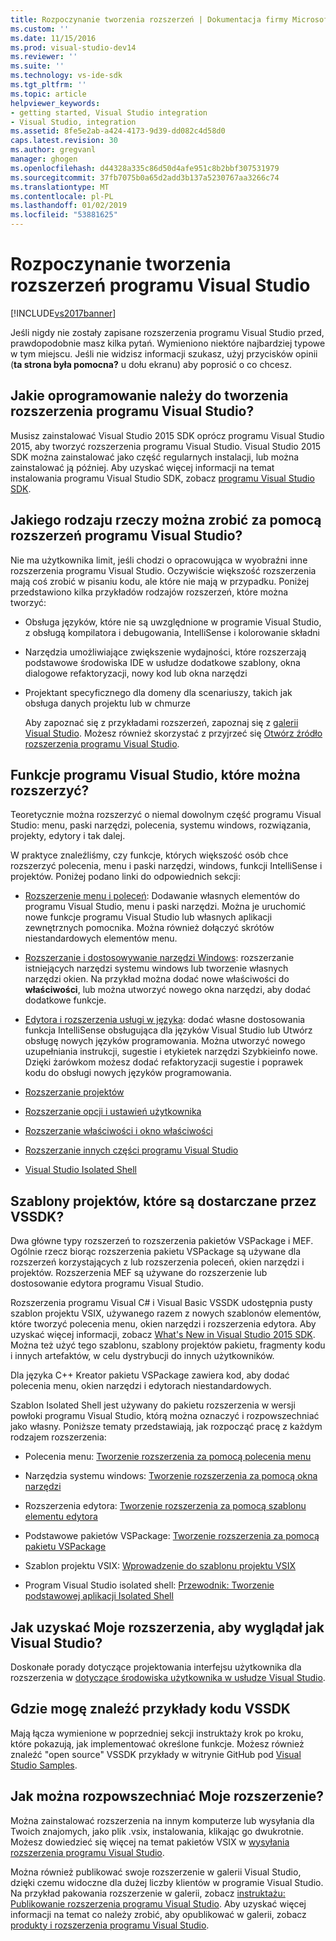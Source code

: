 ```yaml
---
title: Rozpoczynanie tworzenia rozszerzeń | Dokumentacja firmy Microsoft
ms.custom: ''
ms.date: 11/15/2016
ms.prod: visual-studio-dev14
ms.reviewer: ''
ms.suite: ''
ms.technology: vs-ide-sdk
ms.tgt_pltfrm: ''
ms.topic: article
helpviewer_keywords:
- getting started, Visual Studio integration
- Visual Studio, integration
ms.assetid: 8fe5e2ab-a424-4173-9d39-dd082c4d58d0
caps.latest.revision: 30
ms.author: gregvanl
manager: ghogen
ms.openlocfilehash: d44328a335c86d50d4afe951c8b2bbf307531979
ms.sourcegitcommit: 37fb7075b0a65d2add3b137a5230767aa3266c74
ms.translationtype: MT
ms.contentlocale: pl-PL
ms.lasthandoff: 01/02/2019
ms.locfileid: "53881625"
---
```

# <a name="starting-to-develop-visual-studio-extensions"></a>Rozpoczynanie tworzenia rozszerzeń programu Visual Studio
[!INCLUDE[vs2017banner](../includes/vs2017banner.md)]

Jeśli nigdy nie zostały zapisane rozszerzenia programu Visual Studio przed, prawdopodobnie masz kilka pytań. Wymieniono niektóre najbardziej typowe w tym miejscu. Jeśli nie widzisz informacji szukasz, użyj przycisków opinii (**ta strona była pomocna?** u dołu ekranu) aby poprosić o co chcesz.

## <a name="what-software-do-i-need-to-develop-visual-studio-extensions"></a>Jakie oprogramowanie należy do tworzenia rozszerzenia programu Visual Studio?
 Musisz zainstalować Visual Studio 2015 SDK oprócz programu Visual Studio 2015, aby tworzyć rozszerzenia programu Visual Studio.   Visual Studio 2015 SDK można zainstalować jako część regularnych instalacji, lub można zainstalować ją później. Aby uzyskać więcej informacji na temat instalowania programu Visual Studio SDK, zobacz [programu Visual Studio SDK](../extensibility/visual-studio-sdk.md).

## <a name="what-kinds-of-things-can-i-do-with-visual-studio-extensions"></a>Jakiego rodzaju rzeczy można zrobić za pomocą rozszerzeń programu Visual Studio?
 Nie ma użytkownika limit, jeśli chodzi o opracowująca w wyobraźni inne rozszerzenia programu Visual Studio. Oczywiście większość rozszerzenia mają coś zrobić w pisaniu kodu, ale które nie mają w przypadku. Poniżej przedstawiono kilka przykładów rodzajów rozszerzeń, które można tworzyć:

- Obsługa języków, które nie są uwzględnione w programie Visual Studio, z obsługą kompilatora i debugowania, IntelliSense i kolorowanie składni

- Narzędzia umożliwiające zwiększenie wydajności, które rozszerzają podstawowe środowiska IDE w usłudze dodatkowe szablony, okna dialogowe refaktoryzacji, nowy kod lub okna narzędzi

- Projektant specyficznego dla domeny dla scenariuszy, takich jak obsługa danych projektu lub w chmurze

  Aby zapoznać się z przykładami rozszerzeń, zapoznaj się z [galerii Visual Studio](https://visualstudiogallery.msdn.microsoft.com/). Możesz również skorzystać z przyjrzeć się [Otwórz źródło rozszerzenia programu Visual Studio](https://github.com/Microsoft/extendvs/blob/master/CommunityExtensions.md).

## <a name="which-visual-studio-features-can-i-extend"></a>Funkcje programu Visual Studio, które można rozszerzyć?
 Teoretycznie można rozszerzyć o niemal dowolnym część programu Visual Studio: menu, paski narzędzi, polecenia, systemu windows, rozwiązania, projekty, edytory i tak dalej.

 W praktyce znaleźliśmy, czy funkcje, których większość osób chce rozszerzyć polecenia, menu i paski narzędzi, windows, funkcji IntelliSense i projektów. Poniżej podano linki do odpowiednich sekcji:

-   [Rozszerzenie menu i poleceń](../extensibility/extending-menus-and-commands.md): Dodawanie własnych elementów do programu Visual Studio, menu i paski narzędzi. Można je uruchomić nowe funkcje programu Visual Studio lub własnych aplikacji zewnętrznych pomocnika. Można również dołączyć skrótów niestandardowych elementów menu.

-   [Rozszerzanie i dostosowywanie narzędzi Windows](../extensibility/extending-and-customizing-tool-windows.md): rozszerzanie istniejących narzędzi systemu windows lub tworzenie własnych narzędzi okien. Na przykład można dodać nowe właściwości do **właściwości**, lub można utworzyć nowego okna narzędzi, aby dodać dodatkowe funkcje.

-   [Edytora i rozszerzenia usługi w języka](../extensibility/editor-and-language-service-extensions.md): dodać własne dostosowania funkcja IntelliSense obsługująca dla języków Visual Studio lub Utwórz obsługę nowych języków programowania. Można utworzyć nowego uzupełniania instrukcji, sugestie i etykietek narzędzi Szybkieinfo nowe. Dzięki żarówkom możesz dodać refaktoryzacji sugestie i poprawek kodu do obsługi nowych języków programowania.

-   [Rozszerzanie projektów](../extensibility/extending-projects.md)

-   [Rozszerzanie opcji i ustawień użytkownika](../extensibility/extending-user-settings-and-options.md)

-   [Rozszerzanie właściwości i okno właściwości](../extensibility/extending-properties-and-the-property-window.md)

-   [Rozszerzanie innych części programu Visual Studio](../extensibility/extending-other-parts-of-visual-studio.md)

-   [Visual Studio Isolated Shell](../extensibility/visual-studio-isolated-shell.md)

##  <a name="BKMK_ProjectTemplate"></a> Szablony projektów, które są dostarczane przez VSSDK?
 Dwa główne typy rozszerzeń to rozszerzenia pakietów VSPackage i MEF. Ogólnie rzecz biorąc rozszerzenia pakietu VSPackage są używane dla rozszerzeń korzystających z lub rozszerzenia poleceń, okien narzędzi i projektów. Rozszerzenia MEF są używane do rozszerzenie lub dostosowanie edytora programu Visual Studio.

 Rozszerzenia programu Visual C# i Visual Basic VSSDK udostępnia pusty szablon projektu VSIX, używanego razem z nowych szablonów elementów, które tworzyć polecenia menu, okien narzędzi i rozszerzenia edytora. Aby uzyskać więcej informacji, zobacz [What's New in Visual Studio 2015 SDK](../extensibility/what-s-new-in-the-visual-studio-2015-sdk.md). Można też użyć tego szablonu, szablony projektów pakietu, fragmenty kodu i innych artefaktów, w celu dystrybucji do innych użytkowników.

 Dla języka C++ Kreator pakietu VSPackage zawiera kod, aby dodać polecenia menu, okien narzędzi i edytorach niestandardowych.

 Szablon Isolated Shell jest używany do pakietu rozszerzenia w wersji powłoki programu Visual Studio, którą można oznaczyć i rozpowszechniać jako własny. Poniższe tematy przedstawiają, jak rozpocząć pracę z każdym rodzajem rozszerzenia:

-   Polecenia menu: [Tworzenie rozszerzenia za pomocą polecenia menu](../extensibility/creating-an-extension-with-a-menu-command.md)

-   Narzędzia systemu windows: [Tworzenie rozszerzenia za pomocą okna narzędzi](../extensibility/creating-an-extension-with-a-tool-window.md)

-   Rozszerzenia edytora: [Tworzenie rozszerzenia za pomocą szablonu elementu edytora](../extensibility/creating-an-extension-with-an-editor-item-template.md)

-   Podstawowe pakietów VSPackage: [Tworzenie rozszerzenia za pomocą pakietu VSPackage](../extensibility/creating-an-extension-with-a-vspackage.md)

-   Szablon projektu VSIX: [Wprowadzenie do szablonu projektu VSIX](../extensibility/getting-started-with-the-vsix-project-template.md)

-   Program Visual Studio isolated shell: [Przewodnik: Tworzenie podstawowej aplikacji Isolated Shell](../extensibility/walkthrough-creating-a-basic-isolated-shell-application.md)

## <a name="how-do-i-get-my-extension-to-look-like-visual-studio"></a>Jak uzyskać Moje rozszerzenia, aby wyglądał jak Visual Studio?
 Doskonałe porady dotyczące projektowania interfejsu użytkownika dla rozszerzenia w [dotyczące środowiska użytkownika w usłudze Visual Studio](../extensibility/ux-guidelines/visual-studio-user-experience-guidelines.md).

## <a name="where-can-i-find-examples-of-vssdk-code"></a>Gdzie mogę znaleźć przykłady kodu VSSDK
 Mają łącza wymienione w poprzedniej sekcji instruktaży krok po kroku, które pokazują, jak implementować określone funkcje. Możesz również znaleźć "open source" VSSDK przykłady w witrynie GitHub pod [Visual Studio Samples](https://aka.ms/vs2015sdksamples).

## <a name="how-can-i-distribute-my-extension"></a>Jak można rozpowszechniać Moje rozszerzenie?
 Można zainstalować rozszerzenia na innym komputerze lub wysyłania dla Twoich znajomych, jako plik .vsix, instalowania, klikając go dwukrotnie. Możesz dowiedzieć się więcej na temat pakietów VSIX w [wysyłania rozszerzenia programu Visual Studio](../extensibility/shipping-visual-studio-extensions.md).

 Można również publikować swoje rozszerzenie w galerii Visual Studio, dzięki czemu widoczne dla dużej liczby klientów w programie Visual Studio. Na przykład pakowania rozszerzenie w galerii, zobacz [instruktażu: Publikowanie rozszerzenia programu Visual Studio](../extensibility/walkthrough-publishing-a-visual-studio-extension.md). Aby uzyskać więcej informacji na temat co należy zrobić, aby opublikować w galerii, zobacz [produkty i rozszerzenia programu Visual Studio](https://visualstudiogallery.msdn.microsoft.com/).
